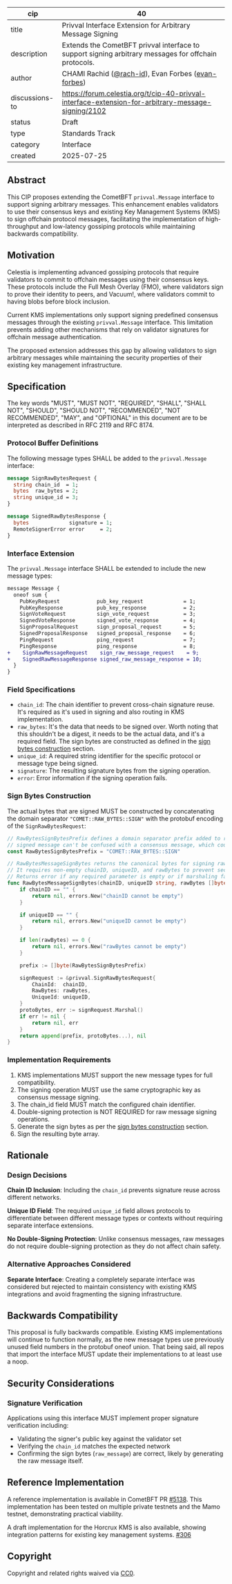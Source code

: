 | cip | 40 |
| - | - |
| title | Privval Interface Extension for Arbitrary Message Signing |
| description | Extends the CometBFT privval interface to support signing arbitrary messages for offchain protocols. |
| author | CHAMI Rachid ([@rach-id](https://github.com/rach-id)), Evan Forbes ([evan-forbes](https://github.com/evan-forbes)) |
| discussions-to | <https://forum.celestia.org/t/cip-40-privval-interface-extension-for-arbitrary-message-signing/2102> |
| status | Draft |
| type | Standards Track |
| category | Interface |
| created | 2025-07-25 |

## Abstract

This CIP proposes extending the CometBFT `privval.Message` interface to support signing arbitrary messages. This enhancement enables validators to use their consensus keys and existing Key Management Systems (KMS) to sign offchain protocol messages, facilitating the implementation of high-throughput and low-latency gossiping protocols while maintaining backwards compatibility.

## Motivation

Celestia is implementing advanced gossiping protocols that require validators to commit to offchain messages using their consensus keys. These protocols include the Full Mesh Overlay (FMO), where validators sign to prove their identity to peers, and Vacuum!, where validators commit to having blobs before block inclusion.

Current KMS implementations only support signing predefined consensus messages through the existing `privval.Message` interface. This limitation prevents adding other mechanisms that rely on validator signatures for offchain message authentication.

The proposed extension addresses this gap by allowing validators to sign arbitrary messages while maintaining the security properties of their existing key management infrastructure.

## Specification

The key words "MUST", "MUST NOT", "REQUIRED", "SHALL", "SHALL NOT", "SHOULD", "SHOULD NOT", "RECOMMENDED", "NOT RECOMMENDED", "MAY", and "OPTIONAL" in this document are to be interpreted as described in RFC 2119 and RFC 8174.

### Protocol Buffer Definitions

The following message types SHALL be added to the `privval.Message` interface:

```protobuf
message SignRawBytesRequest {
  string chain_id  = 1;
  bytes  raw_bytes = 2;
  string unique_id = 3;
}

message SignedRawBytesResponse {
  bytes             signature = 1;
  RemoteSignerError error     = 2;
}

```

### Interface Extension

The `privval.Message` interface SHALL be extended to include the new message types:

```diff
message Message {
  oneof sum {
    PubKeyRequest            pub_key_request             = 1;
    PubKeyResponse           pub_key_response            = 2;
    SignVoteRequest          sign_vote_request           = 3;
    SignedVoteResponse       signed_vote_response        = 4;
    SignProposalRequest      sign_proposal_request       = 5;
    SignedProposalResponse   signed_proposal_response    = 6;
    PingRequest              ping_request                = 7;
    PingResponse             ping_response               = 8;
+    SignRawMessageRequest    sign_raw_message_request    = 9;
+    SignedRawMessageResponse signed_raw_message_response = 10;
  }
}
```

### Field Specifications

- `chain_id`: The chain identifier to prevent cross-chain signature reuse. It's required as it's used in signing and also routing in KMS implementation.
- `raw_bytes`: It's the data that needs to be signed over. Worth noting that this shouldn't be a digest, it needs to be the actual data, and it's a required field. The sign bytes are constructed as defined in the [sign bytes construction](#sign-bytes-construction) section.
- `unique_id`: A required string identifier for the specific protocol or message type being signed.
- `signature`: The resulting signature bytes from the signing operation.
- `error`: Error information if the signing operation fails.

### Sign Bytes Construction

The actual bytes that are signed MUST be constructed by concatenating the domain separator `"COMET::RAW_BYTES::SIGN"` with the protobuf encoding of the `SignRawBytesRequest`:

```go
// RawBytesSignBytesPrefix defines a domain separator prefix added to raw bytes to ensure the resulting
// signed message can't be confused with a consensus message, which could lead to double signing
const RawBytesSignBytesPrefix = "COMET::RAW_BYTES::SIGN"

// RawBytesMessageSignBytes returns the canonical bytes for signing raw data messages.
// It requires non-empty chainID, uniqueID, and rawBytes to prevent security issues.
// Returns error if any required parameter is empty or if marshaling fails.
func RawBytesMessageSignBytes(chainID, uniqueID string, rawBytes []byte) ([]byte, error) {
	if chainID == "" {
		return nil, errors.New("chainID cannot be empty")
	}

	if uniqueID == "" {
		return nil, errors.New("uniqueID cannot be empty")
	}

	if len(rawBytes) == 0 {
		return nil, errors.New("rawBytes cannot be empty")
	}

	prefix := []byte(RawBytesSignBytesPrefix)

	signRequest := &privval.SignRawBytesRequest{
		ChainId:  chainID,
		RawBytes: rawBytes,
		UniqueId: uniqueID,
	}
	protoBytes, err := signRequest.Marshal()
	if err != nil {
		return nil, err
	}
	return append(prefix, protoBytes...), nil
}
```

### Implementation Requirements

1. KMS implementations MUST support the new message types for full compatibility.
2. The signing operation MUST use the same cryptographic key as consensus message signing.
3. The chain_id field MUST match the configured chain identifier.
4. Double-signing protection is NOT REQUIRED for raw message signing operations.
5. Generate the sign bytes as per the [sign bytes construction](#sign-bytes-construction) section.
6. Sign the resulting byte array.

## Rationale

### Design Decisions

**Chain ID Inclusion**: Including the `chain_id` prevents signature reuse across different networks.

**Unique ID Field**: The required `unique_id` field allows protocols to differentiate between different message types or contexts without requiring separate interface extensions.

**No Double-Signing Protection**: Unlike consensus messages, raw messages do not require double-signing protection as they do not affect chain safety.

### Alternative Approaches Considered

**Separate Interface**: Creating a completely separate interface was considered but rejected to maintain consistency with existing KMS integrations and avoid fragmenting the signing infrastructure.

## Backwards Compatibility

This proposal is fully backwards compatible. Existing KMS implementations will continue to function normally, as the new message types use previously unused field numbers in the protobuf oneof union. That being said, all repos that import the interface MUST update their implementations to at least use a noop.

## Security Considerations

### Signature Verification

Applications using this interface MUST implement proper signature verification including:

- Validating the signer's public key against the validator set
- Verifying the `chain_id` matches the expected network
- Confirming the sign bytes (`raw_message`) are correct, likely by generating the raw message itself.

## Reference Implementation

A reference implementation is available in CometBFT PR [#5138](https://github.com/cometbft/cometbft/pull/5138). This implementation has been tested on multiple private testnets and the Mamo testnet, demonstrating practical viability.

A draft implementation for the Horcrux KMS is also available, showing integration patterns for existing key management systems. [#306](https://github.com/strangelove-ventures/horcrux/pull/306)

## Copyright

Copyright and related rights waived via [CC0](https://github.com/celestiaorg/CIPs/blob/main/LICENSE).
